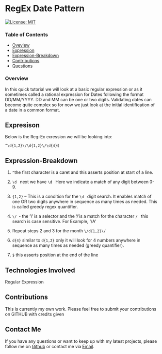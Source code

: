 # RegEx Date Pattern

[![License: MIT](https://img.shields.io/badge/License-MIT-yellow.svg)](https://opensource.org/licenses/MIT)

### Table of Contents

- [Oveview](#Overview)
- [Expression](#Expression)
- [Expression-Breakdown](Expression-Breakdown)
- [Contributions](#Contributions)
- [Questions](#Questions)

### Overview

In this quick tutorial we will look at a basic regular expression or as it sometimes called a rational expression for Dates following the format DD/MM/YYYY. DD and MM can be one or two digits. Validating dates can become quite complex so for now we just look at the initial identification of a date in a common format.

## Expresison

Below is the Reg-Ex exression we will be looking into:

`^\d{1,2}\/\d{1,2}\/\d{4}$`

## Expression-Breakdown

1. `^`the first character is a caret and this asserts position at start of a line.

2. `\d ` next we have `\d ` Here we indicate a match of any digit between 0-9.

3. `{1,2}` – This is a condition for the `\d ` digit search. It enables match of one OR two digits anywhere in sequence as many times as needed. This is called greedy regex quantifier.

4. `\/ `- the ‘\’ is a selector and the ‘/’is a match for the character `/ ` this search is case sensitive. For Example, ‘\A’

5. Repeat steps 2 and 3 for the month `\/d{1,2}\/`

6. `d{4}` similar to `d{1,2}` only it will look for 4 numbers anywhere in sequence as many times as needed (greedy quantifier).

7. `$` this asserts position at the end of the line

## Technologies Involved

Regular Expression

## Contributions

This is currently my own work. Please feel free to submit your contributions on GITHUB with credits given

## Contact Me

If you have any questions or want to keep up with my latest projects, please follow me on [Github](http://www.github.com/operationBrass) or contact me via [Email](mr.brn.lewis@outlook.com).
